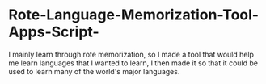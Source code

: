 # Rote-Language-Memorization-Tool-Apps-Script-
I mainly learn through rote memorization, so I made a tool that would help me learn languages that I wanted to learn, I then made it so that it could be used to learn many of the world's major languages.
